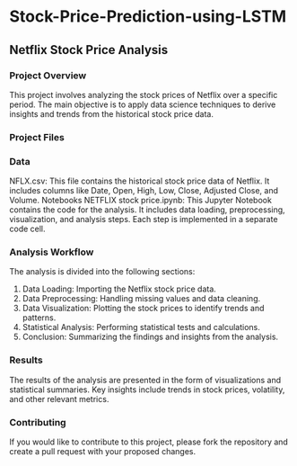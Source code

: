 # Stock-Price-Prediction-using-LSTM
## Netflix Stock Price Analysis
### Project Overview
This project involves analyzing the stock prices of Netflix over a specific period. The main objective is to apply data science techniques to derive insights and trends from the historical stock price data.
### Project Files
### Data
NFLX.csv: This file contains the historical stock price data of Netflix. It includes columns like Date, Open, High, Low, Close, Adjusted Close, and Volume.
Notebooks
NETFLIX stock price.ipynb: This Jupyter Notebook contains the code for the analysis. It includes data loading, preprocessing, visualization, and analysis steps. Each step is implemented in a separate code cell.
### Analysis Workflow
The analysis is divided into the following sections:
1. Data Loading: Importing the Netflix stock price data.
2. Data Preprocessing: Handling missing values and data cleaning.
3. Data Visualization: Plotting the stock prices to identify trends and patterns.
4. Statistical Analysis: Performing statistical tests and calculations.
5. Conclusion: Summarizing the findings and insights from the analysis.
### Results
The results of the analysis are presented in the form of visualizations and statistical summaries. Key insights include trends in stock prices, volatility, and other relevant metrics.
### Contributing
If you would like to contribute to this project, please fork the repository and create a pull request with your proposed changes.

